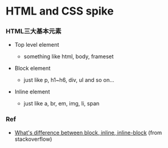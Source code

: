 # HTML and CSS spike

### HTML三大基本元素

- Top level element
	- something like html, body, frameset

- Block element
	- just like p, h1~h6, div, ul and so on...

- Inline element
	- just like a, br, em, img, li, span

### Ref
- [What's difference between block, inline, inline-block](http://stackoverflow.com/questions/9189810/css-display-inline-vs-inline-block) (from stackoverflow)

 
	